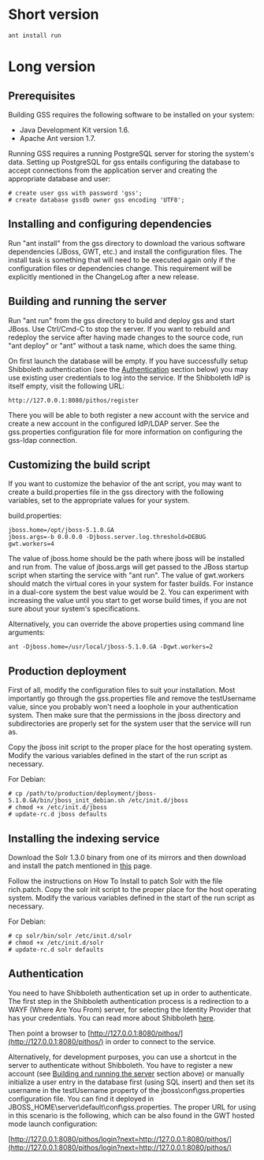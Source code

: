 # Short version #

```
ant install run
```

# Long version #

## Prerequisites ##

Building GSS requires the following software to be installed on your system:

  * Java Development Kit version 1.6.
  * Apache Ant version 1.7.

Running GSS requires a running PostgreSQL server for storing the system's data. Setting up PostgreSQL for gss entails configuring the database to accept connections from the application server and creating the appropriate database and user:

```
# create user gss with password 'gss';
# create database gssdb owner gss encoding 'UTF8';
```


## Installing and configuring dependencies ##

Run "ant install" from the gss directory to download the various software dependencies (JBoss, GWT, etc.) and install the configuration files. The install task is something that will need to be executed again only if the configuration files or dependencies change. This requirement will be explicitly mentioned in the ChangeLog after a new release.


## Building and running the server ##

Run "ant run" from the gss directory to build and deploy gss and start JBoss. Use Ctrl/Cmd-C to stop the server. If you want to rebuild and redeploy the service after having made changes to the source code, run "ant deploy" or "ant" without a task name, which does the same thing.

On first launch the database will be empty. If you have successfully setup Shibboleth authentication (see the [Authentication](BuildingAndDeploying#Authentication.md) section below) you may use existing user credentials to log into the service. If the Shibboleth IdP is itself empty, visit the following URL:

```
http://127.0.0.1:8080/pithos/register
```

There you will be able to both register a new account with the service and create a new account in the configured IdP/LDAP server. See the gss.properties configuration file for more information on configuring the gss-ldap connection.


## Customizing the build script ##

If you want to customize the behavior of the ant script, you may want to create a build.properties file in the gss directory with the following variables, set to the appropriate values for your system.

build.properties:

```
jboss.home=/opt/jboss-5.1.0.GA
jboss.args=-b 0.0.0.0 -Djboss.server.log.threshold=DEBUG
gwt.workers=4
```

The value of jboss.home should be the path where jboss will be installed and run from. The value of jboss.args will get passed to the JBoss startup script when starting the service with "ant run". The value of gwt.workers should match the virtual cores in your system for faster builds. For instance in a dual-core system the best value would be 2. You can experiment with increasing the value until you start to get worse build times, if you are not sure about your system's specifications.

Alternatively, you can override the above properties using command line arguments:

```
ant -Djboss.home=/usr/local/jboss-5.1.0.GA -Dgwt.workers=2
```


## Production deployment ##

First of all, modify the configuration files to suit your installation. Most importantly go through the gss.properties file and remove the testUsername value, since you probably won't need a loophole in your authentication system. Then make sure that the permissions in the jboss directory and subdirectories are properly set for the system user that the service will run as.

Copy the jboss init script to the proper place for the host operating system. Modify the various variables defined in the start of the run script as necessary.

For Debian:

```
# cp /path/to/production/deployment/jboss-5.1.0.GA/bin/jboss_init_debian.sh /etc/init.d/jboss
# chmod +x /etc/init.d/jboss
# update-rc.d jboss defaults
```


## Installing the indexing service ##

Download the Solr 1.3.0 binary from one of its mirrors and then download and install the patch mentioned in [this](http://wiki.apache.org/solr/UpdateRichDocuments) page.

Follow the instructions on How To Install to patch Solr with the file rich.patch.
Copy the solr init script to the proper place for the host operating system. Modify the various variables defined in the start of the run script as necessary.

For Debian:

```
# cp solr/bin/solr /etc/init.d/solr
# chmod +x /etc/init.d/solr
# update-rc.d solr defaults
```


## Authentication ##

You need to have Shibboleth authentication set up in order to authenticate. The first step in the Shibboleth authentication process is a redirection to a WAYF (Where Are You From) server, for selecting the Identity Provider that has your credentials. You can read more about Shibboleth [here](http://en.wikipedia.org/wiki/Shibboleth_(Internet2)).

Then point a browser to [http://127.0.0.1:8080/pithos/](http://127.0.0.1:8080/pithos/) in order to connect to the service.

Alternatively, for development purposes, you can use a shortcut in the server to authenticate without Shibboleth. You have to register a new account (see [Building and running the server](BuildingAndDeploying#Building_and_running_the_server.md) section above) or manually initialize a user entry in the database first (using SQL insert) and then set its username in the testUsername property of the jboss\conf\gss.properties configuration file. You can find it deployed in JBOSS\_HOME\server\default\conf\gss.properties. The proper URL for using in this scenario is the following, which can be also found in the GWT hosted mode launch configuration:

[http://127.0.0.1:8080/pithos/login?next=http://127.0.0.1:8080/pithos/](http://127.0.0.1:8080/pithos/login?next=http://127.0.0.1:8080/pithos/)